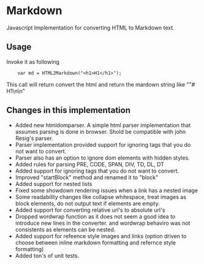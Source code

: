 # Markdown

Javascript Implementation for converting HTML to Markdown text.

## Usage

Invoke it as following 

        var md = HTML2Markdown("<h1>H1</h1>");
        
This call will return convert the html and return the mardown string like ""# H1\n\n"

## Changes in this implementation

* Added new htmldomparser. A simple html parser implementation that assumes parsing is done in browser. Shold be compatible with john Resig's parser. 
* Parser implementation provided support for ignoring tags that you do not want to convert.
* Parser also has an option to ignore dom elements with hidden styles.
* Added rules for parsing PRE, CODE, SPAN, DIV, TD,  DL, DT
* Added support for ignoring tags that you do not want to convert.
* Improved "startBlock" method and renamed it to "block"
* Added support for nested lists
* Fixed some showdown rendering issues when a link has a nested image
* Some readability changes like collapse whitespace, treat images as block elements, do not output text if elements are empty.
* Added support for converting relative url's to absolute url's
* Dropped wordwrap function as it does not seem a good idea to introduce new lines in the converter. and wordwrap behaviro was not consistents as elements can be nested.
* Added support for refeence style images and links (option driven to choose between inline markdown formatting and refernce style formatting)
* Added ton's of unit tests.
